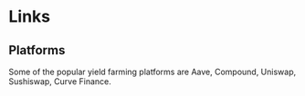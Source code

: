 # Links

## Platforms

Some of the popular yield farming platforms are Aave, Compound, Uniswap, Sushiswap, Curve Finance.